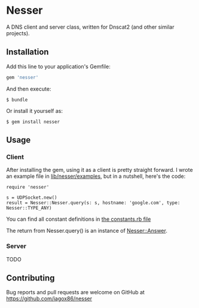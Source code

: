 # Nesser

A DNS client and server class, written for Dnscat2 (and other similar projects).

## Installation

Add this line to your application's Gemfile:

```ruby
gem 'nesser'
```

And then execute:

    $ bundle

Or install it yourself as:

    $ gem install nesser

## Usage

### Client

After installing the gem, using it as a client is pretty straight forward.
I wrote an example file in [lib/nesser/examples](lib/nesser/examples), but in
a nutshell, here's the code:

    require 'nesser'
    
    s = UDPSocket.new()
    result = Nesser::Nesser.query(s: s, hostname: 'google.com', type: Nesser::TYPE_ANY)

You can find all constant definitions in
[the constants.rb file](lib/nesser/packets/constants.rb)

The return from Nesser.query() is an instance of
[Nesser::Answer](lib/nesser/packets/answer.rb).

### Server

TODO

## Contributing

Bug reports and pull requests are welcome on GitHub at https://github.com/iagox86/nesser

